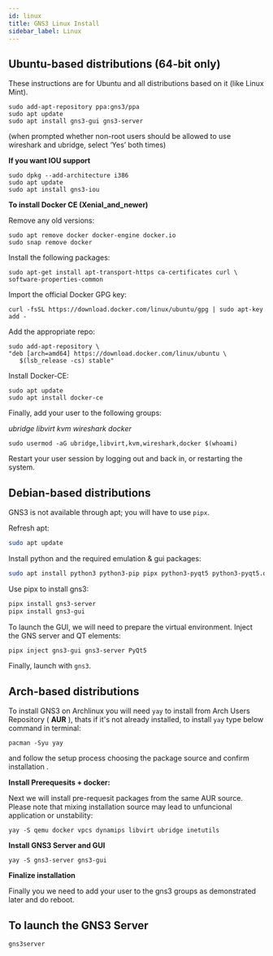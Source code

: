 ```yaml
---
id: linux
title: GNS3 Linux Install
sidebar_label: Linux
---
```


## Ubuntu-based distributions (64-bit only)
These instructions are for Ubuntu and all distributions based on it (like Linux Mint).

```
sudo add-apt-repository ppa:gns3/ppa
sudo apt update                                
sudo apt install gns3-gui gns3-server
```

(when prompted whether non-root users should be allowed to use wireshark and ubridge, select ‘Yes’ both times)

**If you want IOU support**

```
sudo dpkg --add-architecture i386
sudo apt update
sudo apt install gns3-iou
```

**To install Docker CE (Xenial_and_newer)**

Remove any old versions:
```
sudo apt remove docker docker-engine docker.io
sudo snap remove docker
```

Install the following packages:
```
sudo apt-get install apt-transport-https ca-certificates curl \ software-properties-common
```

Import the official Docker GPG key:
```
curl -fsSL https://download.docker.com/linux/ubuntu/gpg | sudo apt-key add -
```

Add the appropriate repo:
```
sudo add-apt-repository \
"deb [arch=amd64] https://download.docker.com/linux/ubuntu \
   $(lsb_release -cs) stable"
```

Install Docker-CE:
```
sudo apt update
sudo apt install docker-ce
```

Finally, add your user to the following groups:

*ubridge libvirt kvm wireshark docker*

```
sudo usermod -aG ubridge,libvirt,kvm,wireshark,docker $(whoami)
```

Restart your user session by logging out and back in, or restarting the system.

## Debian-based distributions

GNS3 is not available through apt; you will have to use `pipx`.

Refresh apt:
```bash
sudo apt update
```

Install python and the required emulation & gui packages:
```bash
sudo apt install python3 python3-pip pipx python3-pyqt5 python3-pyqt5.qtwebsockets python3-pyqt5.qtsvg qemu-kvm qemu-utils libvirt-clients libvirt-daemon-system virtinst dynamips software-properties-common ca-certificates curl gnupg2 
```

Use pipx to install gns3:
```bash
pipx install gns3-server
pipx install gns3-gui
```

To launch the GUI, we will need to prepare the virtual environment. Inject the GNS server and QT elements:
```bash
pipx inject gns3-gui gns3-server PyQt5
```

Finally, launch with `gns3`.

## Arch-based distributions

To install GNS3 on Archlinux you will need `yay` to install from Arch Users Repository ( **AUR** ), thats if it's not already installed, to install `yay` type below command in terminal:

```
pacman -Syu yay 
```

and follow the setup process choosing the package source and confirm installation .

**Install Prerequesits + docker:**

Next we will install pre-requesit packages from the same AUR source. Please note that mixing installation source may lead to unfuncional application or unstability:

```
yay -S qemu docker vpcs dynamips libvirt ubridge inetutils
```

**Install GNS3 Server and GUI** 

```
yay -S gns3-server gns3-gui 
```
**Finalize installation**

Finally you we need to add your user to the gns3 groups as demonstrated later and do reboot. 

## To launch the GNS3 Server
```
gns3server
```
